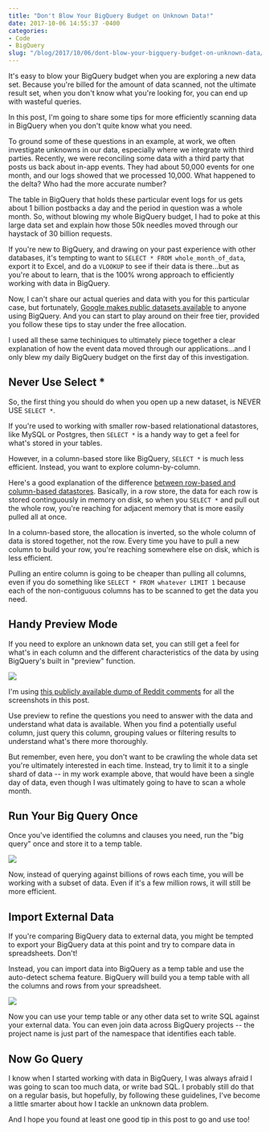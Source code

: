 ```yaml
---
title: "Don't Blow Your BigQuery Budget on Unknown Data!"
date: 2017-10-06 14:55:37 -0400
categories: 
- Code
- BigQuery
slug: "/blog/2017/10/06/dont-blow-your-bigquery-budget-on-unknown-data/"
---
```

It's easy to blow your BigQuery budget when you are exploring a new data set. Because you're billed for the amount of data scanned, not the ultimate result set, when you don't know what you're looking  for, you can end up with wasteful queries.

In this post, I'm going to share some tips for more efficiently scanning data in BigQuery when you don't quite know what you need.
<!--more-->

To ground some of these questions in an example, at work, we often investigate unknowns in our data, especially where we integrate with third parties. Recently, we were reconciling some data with a third party that posts us back about in-app events. They had about 50,000 events for one month, and our logs showed that we processed 10,000. What happened to the delta? Who had the more accurate number?

The table in BigQuery that holds these particular event logs for us gets about 1 billion postbacks a day and the period in question was a whole month. So, without blowing my whole BigQuery budget, I had to poke at this large data set and explain how those 50k needles moved through our haystack of 30 billion requests.

If you're new to BigQuery, and drawing on your past experience with other databases, it's tempting to want to `SELECT * FROM whole_month_of_data`, export it to Excel, and do a `VLOOKUP` to see if their data is there...but as you're about to learn, that is the 100% wrong approach to efficiently working with data in BigQuery.

Now, I can't share our actual queries and data with you for this particular case, but fortunately, [Google makes public datasets available](https://cloud.google.com/bigquery/public-data/) to anyone using BigQuery. And you can start to play around on their free tier, provided you follow these tips to stay under the free allocation.

I used all these same techiniques to ultimately piece together a clear explanation of how the event data moved through our applications...and I only blew my daily BigQuery budget on the first day of this investigation.

## Never Use Select *

So, the first thing you should do when you open up a new dataset, is NEVER USE `SELECT *`.

If you're used to working with smaller row-based relationational datastores, like MySQL or Postgres, then `SELECT *` is a handy way to get a feel for what's stored in your tables.

However, in a column-based store like BigQuery, `SELECT *` is much less efficient. Instead, you want to explore column-by-column.

Here's a good explanation of the difference [between row-based and column-based datastores](http://docs.aws.amazon.com/redshift/latest/dg/c_columnar_storage_disk_mem_mgmnt.html). Basically, in a row store, the data for each row is stored continguously in memory on disk, so when you `SELECT *` and pull out the whole row, you're reaching for adjacent memory that is more easily pulled all at once. 

In a column-based store, the allocation is inverted, so the whole column of data is stored together, not the row. Every time you have to pull a new column to build your row, you're reaching somewhere else on disk, which is less efficient.

Pulling an entire column is going to be cheaper than pulling all columns, even if you do something like `SELECT * FROM whatever LIMIT 1` because each of the non-contiguous columns has to be scanned to get the data you need.

## Handy Preview Mode

If you need to explore an unknown data set, you can still get a feel for what's in each column and the different characteristics of the data by using BigQuery's built in "preview" function.

<img src="/images/bigquery_preview_mode.png">

I'm using [this publicly available dump of Reddit comments](https://bigquery.cloud.google.com/table/fh-bigquery:reddit_comments.2015_01?tab=preview) for all the screenshots in this post.

Use preview to refine the questions you need to answer with the data and understand what data is available. When you find a potentially useful column, just query this column, grouping values or filtering results to understand what's there more thoroughly.

But remember, even here, you don't want to be crawling the whole data set you're ultimately interested in each time. Instead, try to limit it to a single shard of data -- in my work example above, that would have been a single day of data, even though I was ultimately going to have to scan a whole month.

## Run Your Big Query Once

Once you've identified the columns and clauses you need, run the "big query" once and store it to a temp table.

<img src="/images/bigquery_temp_table.png">

Now, instead of querying against billions of rows each time, you will be working with a subset of data. Even if it's a few million rows, it will still be more efficient.

## Import External Data

If you're comparing BigQuery data to external data, you might be tempted to export your BigQuery data at this point and try to compare data in spreadsheets. Don't!

Instead, you can import data into BigQuery as a temp table and use the auto-detect schema feature. BigQuery will build you a temp table with all the columns and rows from your spreadsheet.

<img src="/images/bigquery_import_data.png">

Now you can use your temp table or any other data set to write SQL against your external data. You can even join data across BigQuery projects -- the project name is just part of the namespace that identifies each table.

## Now Go Query

I know when I started working with data in BigQuery, I was always afraid I was going to scan too much data, or write bad SQL. I probably still do that on a regular basis, but hopefully, by following these guidelines, I've become a little smarter about how I tackle an unknown data problem.

And I hope you found at least one good tip in this post to go and use too!